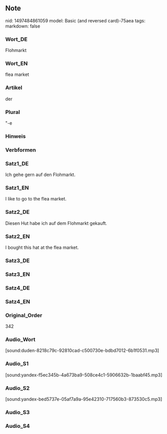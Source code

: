 ## Note
nid: 1497484861059
model: Basic (and reversed card)-75aea
tags: 
markdown: false

### Wort_DE
Flohmarkt

### Wort_EN
flea market

### Artikel
der

### Plural
"-e

### Hinweis


### Verbformen


### Satz1_DE
Ich gehe gern auf den Flohmarkt.

### Satz1_EN
I like to go to the flea market.

### Satz2_DE
Diesen Hut habe ich auf dem Flohmarkt gekauft.

### Satz2_EN
I bought this hat at the flea market.

### Satz3_DE


### Satz3_EN


### Satz4_DE


### Satz4_EN


### Original_Order
342

### Audio_Wort
[sound:duden-8218c79c-92810cad-c500730e-bdbd7012-6b1f0531.mp3]

### Audio_S1
[sound:yandex-f5ec345b-4a673ba9-508ce4c1-5906632b-1baabf45.mp3]

### Audio_S2
[sound:yandex-bed5737e-05af7a9a-95e42310-717560b3-873530c5.mp3]

### Audio_S3


### Audio_S4

